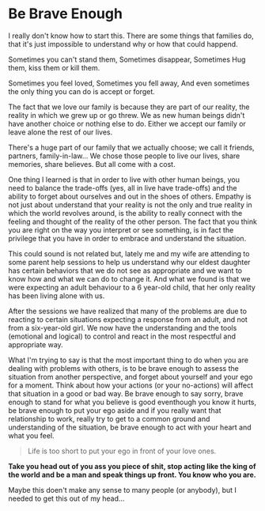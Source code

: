 # Be Brave Enough

I really don't know how to start this. There are some things that families do, that it's just impossible to understand why or how that could happend.

Sometimes you can't stand them,
Sometimes disappear,
Sometimes Hug them, kiss them or kill them.

Sometimes you feel loved,
Sometimes you fell away,
And even sometimes the only thing you can do is accept or forget.

The fact that we love our family is because they are part of our reality, the reality in which we grew up or go threw. We as new human beings didn't have another choice or nothing else to do. Either we accept our family or leave alone the rest of our lives.

There's a huge part of our family that we actually choose; we call it friends, partners, family-in-law... We chose those people to live our lives, share memories, share believes. But all come with a cost.

One thing I learned is that in order to live with other human beings, you need to balance the trade-offs (yes, all in live have trade-offs) and the ability to forget about ourselves and out in the shoes of others. Empathy is not just about understand that your reality is not the only and true reality in which the world revolves around, is the ability to really connect with the feeling and thought of the reality of the other person. The fact that you think you are right on the way you interpret or see something, is in fact the privilege that you have in order to embrace and understand the situation.

This could sound is not related but, lately me and my wife are attending to some parent help sessions to help us understand why our eldest daughter has certain behaviors that we do not see as appropriate and we want to know how and what we can do to change it. And what we found is that we were expecting an adult behaviour to a 6 year-old child, that her only reality has been living alone with us.

After the sessions we have realized that many of the problems are due to reacting to certain situations expecting a response from an adult, and not from a six-year-old girl. We now have the understanding and the tools (emotional and logical) to control and react in the most respectful and appropriate way.

What I'm trying to say is that the most important thing to do when you are dealing with problems with others, is to be brave enough to assess the situation from another perspective, and forget about yourself and your ego for a moment. Think about how your actions (or your no-actions) will affect that situation in a good or bad way. Be brave enough to say sorry, brave enough to stand for what you believe is good eventhough you know it hurts, be brave enough to put your ego aside and if you really want that relationship to work, really try to get to a common ground and understanding of the situation, be brave enough to act with your heart and what you feel.

> Life is too short to put your ego in front of your love ones.

**Take you head out of you ass you piece of shit, stop acting like the king of the world and be a man and speak things up front. You know who you are.**

Maybe this doen't make any sense to many people (or anybody), but I needed to get this out of my head...
